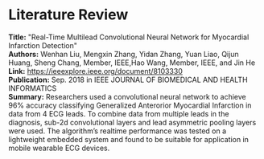 # Literature Review

**Title:** "Real-Time Multilead Convolutional Neural Network for Myocardial Infarction Detection"   
**Authors:** Wenhan Liu, Mengxin Zhang, Yidan Zhang, Yuan Liao, Qijun Huang, Sheng Chang, Member, IEEE,Hao Wang, Member, IEEE, and Jin He  
**Link:** https://ieeexplore.ieee.org/document/8103330  
**Publication:** Sep. 2018 in IEEE JOURNAL OF BIOMEDICAL AND HEALTH INFORMATICS  
**Summary:** Researchers used a convolutional neural network to achieve 96% accuracy classifying Generalized Anterorior Myocardial Infarction in data from 4 ECG leads.  To combine data from multiple leads in the diagnosis, sub-2d convolutional layers and lead asymmetric pooling layers were used.  The algorithm’s realtime performance was tested on a lightweight embedded system and found to be suitable for application in mobile wearable ECG devices.
